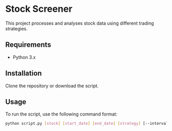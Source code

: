 # Stock Screener

This project processes and analyses stock data using different trading strategies.

## Requirements

- Python 3.x

## Installation

Clone the repository or download the script.

## Usage

To run the script, use the following command format:

```sh
python script.py [stock] [start_date] [end_date] [strategy] [--interval INTERVAL]
